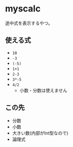 
# myscalc

途中式を表示するやつ。

## 使える式
- `10`
- `-3`
- `(-5)`
- `1+1`
- `2-3`
- `3*-5`
- `4/2`
	- 小数・分数は使えません

## この先
- 分数
- 小数
- 大きい数(内部がInt型なので)
- 論理式
